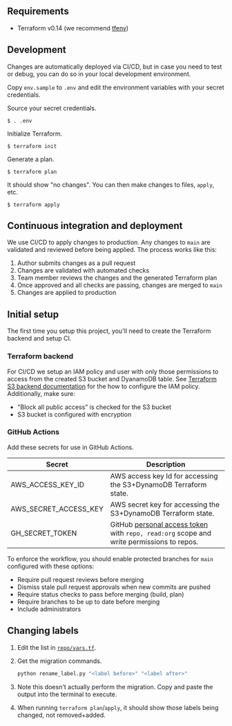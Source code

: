 ## Requirements

- Terraform v0.14 (we recommend [tfenv](https://github.com/tfutils/tfenv))


## Development

Changes are automatically deployed via CI/CD, but in case you need to test or
debug, you can do so in your local development environment.

Copy `env.sample` to `.env` and edit the environment variables with your secret
credentials.

Source your secret credentials.

    $ . .env

Initialize Terraform.

    $ terraform init

Generate a plan.

    $ terraform plan

It should show "no changes". You can then make changes to files, `apply`, etc.

    $ terraform apply


## Continuous integration and deployment

We use CI/CD to apply changes to production. Any changes to `main` are validated
and reviewed before being applied. The process works like this:

1. Author submits changes as a pull request
1. Changes are validated with automated checks
1. Team member reviews the changes and the generated Terraform plan
1. Once approved and all checks are passing, changes are merged to `main`
1. Changes are applied to production


## Initial setup

The first time you setup this project, you'll need to create the Terraform backend and setup CI.


### Terraform backend

For CI/CD we setup an IAM policy and user with only those permissions to access
from the created S3 bucket and DyanamoDB table. See [Terraform S3 backend
documentation](https://www.terraform.io/docs/language/settings/backends/s3.html)
for the how to configure the IAM policy. Additionally, make sure:

- "Block all public access" is checked for the S3 bucket
- S3 bucket is configured with encryption


### GitHub Actions

Add these secrets for use in GitHub Actions.

Secret | Description
------ | -----------
AWS_ACCESS_KEY_ID | AWS access key Id for accessing the S3+DynamoDB Terraform state.
AWS_SECRET_ACCESS_KEY | AWS secret key for accessing the S3+DynamoDB Terraform state.
GH_SECRET_TOKEN | GitHub [personal access token](https://docs.github.com/en/github/authenticating-to-github/keeping-your-account-and-data-secure/creating-a-personal-access-token) with `repo, read:org` scope and write permissions to repos.

To enforce the workflow, you should enable protected branches for `main`
configured with these options:

- Require pull request reviews before merging
- Dismiss stale pull request approvals when new commits are pushed
- Require status checks to pass before merging (build, plan)
- Require branches to be up to date before merging
- Include administrators


## Changing labels

1. Edit the list in [`repo/vars.tf`](repo/vars.tf).
1. Get the migration commands.

   ```sh
   python rename_label.py "<label before>" "<label after>"
   ```

1. Note this doesn't actually perform the migration. Copy and paste the output into the terminal to execute.
1. When running `terraform plan`/`apply`, it should show those labels being changed, not removed+added.
